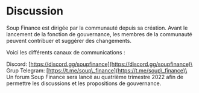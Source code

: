 # Discussion

Soup Finance est dirigée par la communauté depuis sa création. Avant le lancement de la fonction de gouvernance, les membres de la communauté peuvent contribuer et suggérer des changements.

Voici les différents canaux de communications :

Discord: [https://discord.gg/soupfinance](https://discord.gg/soupfinance)\
\
Grup Telegram: [https://t.me/soup\_finance](https://t.me/soup\_finance)\
\
Un forum Soup Finance sera lancé au quatrième trimestre 2022 afin de permettre les discussions et les propositions de gouvernance.
